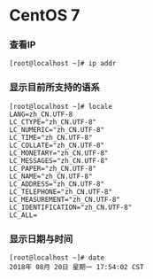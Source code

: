 # CentOS 7 #

### 查看IP

```shell
[root@localhost ~]# ip addr
```

### 显示目前所支持的语系 ###

```shell
[root@localhost ~]# locale
LANG=zh_CN.UTF-8
LC_CTYPE="zh_CN.UTF-8"
LC_NUMERIC="zh_CN.UTF-8"
LC_TIME="zh_CN.UTF-8"
LC_COLLATE="zh_CN.UTF-8"
LC_MONETARY="zh_CN.UTF-8"
LC_MESSAGES="zh_CN.UTF-8"
LC_PAPER="zh_CN.UTF-8"
LC_NAME="zh_CN.UTF-8"
LC_ADDRESS="zh_CN.UTF-8"
LC_TELEPHONE="zh_CN.UTF-8"
LC_MEASUREMENT="zh_CN.UTF-8"
LC_IDENTIFICATION="zh_CN.UTF-8"
LC_ALL=
```

### 显示日期与时间

```shell
[root@localhost ~]# date
2018年 08月 20日 星期一 17:54:02 CST
```

